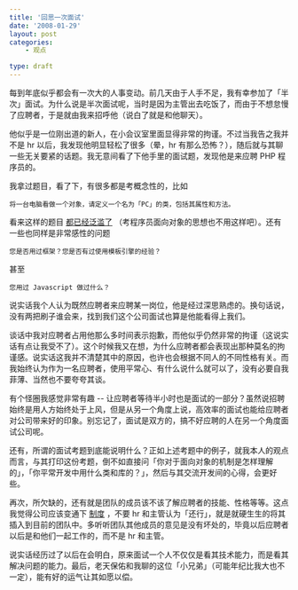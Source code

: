 ```yaml
---
title: '回思一次面试'
date: '2008-01-29'
layout: post
categories:
    - 观点

type: draft
---
```


每到年底似乎都会有一次大的人事变动。前几天由于人手不足，我有幸参加了「半次」面试。为什么说是半次面试呢，当时是因为主管出去吃饭了，而由于不想怠慢了应聘者，于是就由我来招呼他（说白了就是和他聊天）。

他似乎是一位刚出道的新人，在小会议室里面显得非常的拘谨。不过当我告之我并不是 hr 以后，我发现他明显轻松了很多（晕，hr 有那么恐怖？），随后就与其聊一些无关要紧的话题。我无意间看了下他手里的面试题，发现他是来应聘 PHP 程序员的。

<!--
![http://fleet1.footbig.com/f/00/00/0d/66/m/bd/b3/bdb3e4950fcf8f84d91f4a585bac0624-2970.jpg](http://fleet1.footbig.com/f/00/00/0d/66/m/bd/b3/bdb3e4950fcf8f84d91f4a585bac0624-2970.jpg)
-->

我拿过题目，看了下，有很多都是考概念性的，比如

    将一台电脑看做一个对象，请定义一个名为「PC」的类，包括其属性和方法。

看来这样的题目 [都已经泛滥了](http://ued.taobao.com/blog/2007/11/20/job_test_explanation/) （考程序员面向对象的思想也不用这样吧）。还有一些也同样是非常感性的问题

    您是否用过框架？您是否有过使用模板引擎的经验？

甚至

    您用过 Javascript 做过什么？

说实话我个人认为既然应聘者来应聘某一岗位，他是经过深思熟虑的。换句话说，没有两把刷子谁会来，找到我们这个公司面试也算是他能看得上我们。

谈话中我对应聘者占用他那么多时间表示抱歉，而他似乎仍然非常的拘谨（这说实话有点让我受不了）。这个时候我又在想，为什么应聘者都会表现出那种莫名的拘谨感。说实话这我并不清楚其中的原因，也许也会根据不同人的不同性格有关。而我始终认为作为一名应聘者，使用平常心、有什么说什么就可以了，没有必要自我菲薄、当然也不要夸夸其谈。

有个怪圈我感觉非常有趣 -- 让应聘者等待半小时也是面试的一部分？虽然说招聘始终是用人方始终处于上风，但是从另一个角度上说，高效率的面试也能给应聘者对公司带来好的印象。别忘记了，面试是双方的，搞不好应聘的人在另一个角度面试公司呢。

还有，所谓的面试考题到底能说明什么？正如上述考题中的例子，就我本人的观点而言，与其打印这份考题，倒不如直接问「你对于面向对象的机制是怎样理解的」，「你平常开发中用什么类和库的？」，然后与其交流开发间的心得，会更好些。

再次，所欠缺的，还有就是团队的成员该不该了解应聘者的技能、性格等等。这点我觉得公司应该变通下 [制度]({{site.urls}}/posts/549/) ，不要 hr 和主管认为「还行」，就是就硬生生的将其插入到目前的团队中。多听听团队其他成员的意见是没有坏处的，毕竟以后应聘者以后是和他们一起工作的，而不是 hr 和主管。

说实话经历过了以后在会明白，原来面试一个人不仅仅是看其技术能力，而是看其解决问题的能力。最后，老天保佑和我聊的这位「小兄弟」（可能年纪比我大也不一定），能有好的运气让其如愿以偿。

